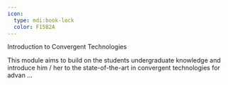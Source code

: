 ```yaml
---
icon:
  type: mdi:book-lock
  color: F15B2A
---
```

Introduction to Convergent Technologies

This module aims to build on the students undergraduate knowledge and introduce him / her to the state-of-the-art in convergent technologies for advan ... 
